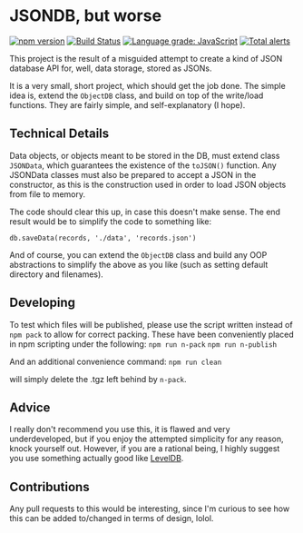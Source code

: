 # JSONDB, but worse
[![npm version](https://badge.fury.io/js/jsondb-but-worse.svg)](https://badge.fury.io/js/jsondb-but-worse)
[![Build Status](https://travis-ci.org/Luiserebii/JSONDB-but-worse.svg?branch=master)](https://travis-ci.org/Luiserebii/JSONDB-but-worse)
[![Language grade: JavaScript](https://img.shields.io/lgtm/grade/javascript/g/Luiserebii/JSONDB-but-worse.svg?logo=lgtm&logoWidth=18)](https://lgtm.com/projects/g/Luiserebii/JSONDB-but-worse/context:javascript)
[![Total alerts](https://img.shields.io/lgtm/alerts/g/Luiserebii/JSONDB-but-worse.svg?logo=lgtm&logoWidth=18)](https://lgtm.com/projects/g/Luiserebii/JSONDB-but-worse/alerts/)

This project is the result of a misguided attempt to create a kind of JSON database API for, well, data storage, stored as JSONs.
<br/>

It is a very small, short project, which should get the job done. The simple idea is, extend the `ObjectDB` class, and build on top of the write/load functions. They are fairly simple, and self-explanatory (I hope). 

## Technical Details
Data objects, or objects meant to be stored in the DB, must extend class `JSONData`, which guarantees the existence of the `toJSON()` function. Any JSONData classes must also be prepared to accept a JSON in the constructor, as this is the construction used in order to load JSON objects from file to memory.
<br/>

The code should clear this up, in case this doesn't make sense. The end result would be to simplify the code to something like:
```
db.saveData(records, './data', 'records.json')
```
And of course, you can extend the `ObjectDB` class and build any OOP abstractions to simplify the above as you like (such as setting default directory and filenames).

## Developing
To test which files will be published, please use the script written instead of `npm pack` to allow for correct packing. These have been conveniently placed in npm scripting under the following:
`npm run n-pack`
`npm run n-publish`

And an additional convenience command:
`npm run clean`

will simply delete the .tgz left behind by `n-pack`.

## Advice
I really don't recommend you use this, it is flawed and very underdeveloped, but if you enjoy the attempted simplicity for any reason, knock yourself out. However, if you are a rational being, I highly suggest you use something actually good like [LevelDB](https://github.com/Level/level).

## Contributions
Any pull requests to this would be interesting, since I'm curious to see how this can be added to/changed in terms of design, lolol.
